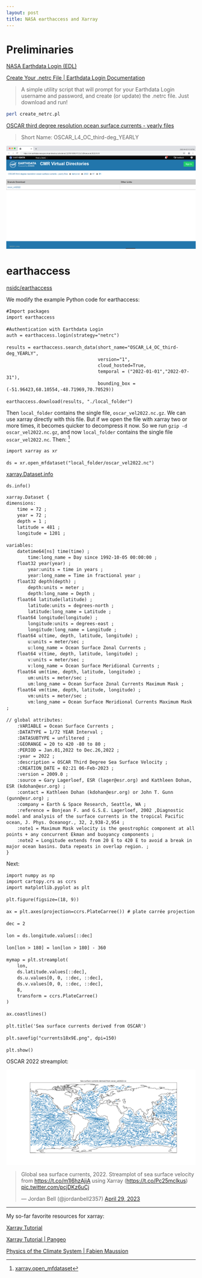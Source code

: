 ```yaml
---
layout: post
title: NASA earthaccess and Xarray
---
```


# Preliminaries

[NASA Earthdata Login (EDL)](https://urs.earthdata.nasa.gov/)

[Create Your .netrc File \| Earthdata Login Documentation](https://urs.earthdata.nasa.gov/documentation/for_users/data_access/create_net_rc_file)

> A simple utility script that will prompt for your Earthdata Login username and password, and create (or update) the .netrc file. Just download and run!

```bash
perl create_netrc.pl
```

[OSCAR third degree resolution ocean surface currents - yearly files](https://podaac.jpl.nasa.gov/dataset/OSCAR_L4_OC_third-deg_YEARLY)

> Short Name: OSCAR_L4_OC_third-deg_YEARLY

![oscar_vel2022 granule](/images/PODAAC/cmr_oscar_vel2022.png)

# earthaccess

[nsidc/earthaccess](https://github.com/nsidc/earthaccess)

We modify the example Python code for earthaccess:

```python3
#Import packages
import earthaccess

#Authentication with Earthdata Login
auth = earthaccess.login(strategy="netrc")

results = earthaccess.search_data(short_name="OSCAR_L4_OC_third-deg_YEARLY",
                                  version="1",
                                  cloud_hosted=True,
                                  temporal = ("2022-01-01","2022-07-31"),
                                  bounding_box = (-51.96423,68.10554,-48.71969,70.70529))

earthaccess.download(results, "./local_folder")
```

Then `local_folder` contains the single file, `oscar_vel2022.nc.gz`. We can use xarray directly with this file. But if we open the file with xarray two or
more times, it becomes quicker to decompress it now. So we run `gzip -d oscar_vel2022.nc.gz`, and now `local_folder` contains the single file `oscar_vel2022.nc`.
Then: [^1]

[^1]: [xarray.open_mfdataset](https://docs.xarray.dev/en/stable/generated/xarray.open_mfdataset.html)

```python3
import xarray as xr

ds = xr.open_mfdataset("local_folder/oscar_vel2022.nc")
```

[xarray.Dataset.info](https://docs.xarray.dev/en/stable/generated/xarray.Dataset.info.html)

```
ds.info()
```

```
xarray.Dataset {
dimensions:
	time = 72 ;
	year = 72 ;
	depth = 1 ;
	latitude = 481 ;
	longitude = 1201 ;

variables:
	datetime64[ns] time(time) ;
		time:long_name = Day since 1992-10-05 00:00:00 ;
	float32 year(year) ;
		year:units = time in years ;
		year:long_name = Time in fractional year ;
	float32 depth(depth) ;
		depth:units = meter ;
		depth:long_name = Depth ;
	float64 latitude(latitude) ;
		latitude:units = degrees-north ;
		latitude:long_name = Latitude ;
	float64 longitude(longitude) ;
		longitude:units = degrees-east ;
		longitude:long_name = Longitude ;
	float64 u(time, depth, latitude, longitude) ;
		u:units = meter/sec ;
		u:long_name = Ocean Surface Zonal Currents ;
	float64 v(time, depth, latitude, longitude) ;
		v:units = meter/sec ;
		v:long_name = Ocean Surface Meridional Currents ;
	float64 um(time, depth, latitude, longitude) ;
		um:units = meter/sec ;
		um:long_name = Ocean Surface Zonal Currents Maximum Mask ;
	float64 vm(time, depth, latitude, longitude) ;
		vm:units = meter/sec ;
		vm:long_name = Ocean Surface Meridional Currents Maximum Mask ;

// global attributes:
	:VARIABLE = Ocean Surface Currents ;
	:DATATYPE = 1/72 YEAR Interval ;
	:DATASUBTYPE = unfiltered ;
	:GEORANGE = 20 to 420 -80 to 80 ;
	:PERIOD = Jan.01,2022 to Dec.26,2022 ;
	:year = 2022 ;
	:description = OSCAR Third Degree Sea Surface Velocity ;
	:CREATION_DATE = 02:21 06-Feb-2023 ;
	:version = 2009.0 ;
	:source = Gary Lagerloef, ESR (lager@esr.org) and Kathleen Dohan, ESR (kdohan@esr.org) ;
	:contact = Kathleen Dohan (kdohan@esr.org) or John T. Gunn (gunn@esr.org) ;
	:company = Earth & Space Research, Seattle, WA ;
	:reference = Bonjean F. and G.S.E. Lagerloef, 2002 ,Diagnostic model and analysis of the surface currents in the tropical Pacific ocean, J. Phys. Oceanogr., 32, 2,938-2,954 ;
	:note1 = Maximum Mask velocity is the geostrophic component at all points + any concurrent Ekman and buoyancy components ;
	:note2 = Longitude extends from 20 E to 420 E to avoid a break in major ocean basins. Data repeats in overlap region. ;
}
```

Next:

```python3
import numpy as np
import cartopy.crs as ccrs
import matplotlib.pyplot as plt

plt.figure(figsize=(18, 9))

ax = plt.axes(projection=ccrs.PlateCarree()) # plate carrée projection

dec = 2

lon = ds.longitude.values[::dec]

lon[lon > 180] = lon[lon > 180] - 360

mymap = plt.streamplot(
    lon,
    ds.latitude.values[::dec],
    ds.u.values[0, 0, ::dec, ::dec],
    ds.v.values[0, 0, ::dec, ::dec],
    8,
    transform = ccrs.PlateCarree()
)

ax.coastlines()

plt.title('Sea surface currents derived from OSCAR')

plt.savefig("currents18x9E.png", dpi=150)

plt.show()
```

OSCAR 2022 streamplot:

![OSCAR 2022 streamplot](/images/PODAAC/oscar_vel2022.png)

<blockquote class="twitter-tweet"><p lang="en" dir="ltr">Global sea surface currents, 2022. Streamplot of sea surface velocity from <a href="https://t.co/m1l6hzAjiA">https://t.co/m1l6hzAjiA</a> using Xarray (<a href="https://t.co/Pc25mclkus">https://t.co/Pc25mclkus</a>) <a href="https://t.co/pcjDKz6uCj">pic.twitter.com/pcjDKz6uCj</a></p>&mdash; Jordan Bell (@jordanbell2357) <a href="https://twitter.com/jordanbell2357/status/1652120208868274179?ref_src=twsrc%5Etfw">April 29, 2023</a></blockquote> <script async src="https://platform.twitter.com/widgets.js" charset="utf-8"></script>

---

My so-far favorite resources for xarray:

[Xarray Tutorial](https://tutorial.xarray.dev/intro.html)

[Xarray Tutorial \| Pangeo](http://gallery.pangeo.io/repos/pangeo-data/pangeo-tutorial-gallery/xarray.html)

[Physics of the Climate System \| Fabien Maussion](https://fabienmaussion.info/climate_system/welcome.html)
